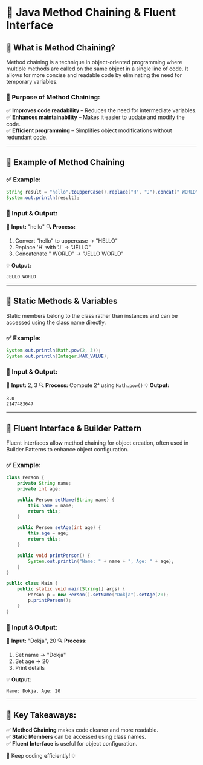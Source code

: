 # 🚀 Java Method Chaining & Fluent Interface

## 📌 What is Method Chaining?
Method chaining is a technique in object-oriented programming where multiple methods are called on the same object in a single line of code. It allows for more concise and readable code by eliminating the need for temporary variables.

### 🎯 Purpose of Method Chaining:
✅ **Improves code readability** – Reduces the need for intermediate variables.  
✅ **Enhances maintainability** – Makes it easier to update and modify the code.  
✅ **Efficient programming** – Simplifies object modifications without redundant code.  

---

## 📌 Example of Method Chaining
### ✅ Example:
```java
String result = "hello".toUpperCase().replace("H", "J").concat(" WORLD");
System.out.println(result);  
```
### 🎯 Input & Output:
📝 **Input:** "hello"
🔍 **Process:**
1. Convert "hello" to uppercase → "HELLO"
2. Replace 'H' with 'J' → "JELLO"
3. Concatenate " WORLD" → "JELLO WORLD"

💡 **Output:**
```
JELLO WORLD
```

---

## 📌 Static Methods & Variables
Static members belong to the class rather than instances and can be accessed using the class name directly.

### ✅ Example:
```java
System.out.println(Math.pow(2, 3));  
System.out.println(Integer.MAX_VALUE); 
```
### 🎯 Input & Output:
📝 **Input:** 2, 3
🔍 **Process:** Compute 2³ using `Math.pow()`
💡 **Output:**
```
8.0
2147483647
```

---

## 📌 Fluent Interface & Builder Pattern
Fluent interfaces allow method chaining for object creation, often used in Builder Patterns to enhance object configuration.

### ✅ Example:
```java
class Person {
    private String name;
    private int age;

    public Person setName(String name) {
        this.name = name;
        return this;
    }

    public Person setAge(int age) {
        this.age = age;
        return this;
    }

    public void printPerson() {
        System.out.println("Name: " + name + ", Age: " + age);
    }
}

public class Main {
    public static void main(String[] args) {
        Person p = new Person().setName("Dokja").setAge(20);
        p.printPerson();  
    }
}
```
### 🎯 Input & Output:
📝 **Input:** "Dokja", 20
🔍 **Process:**
1. Set name → "Dokja"
2. Set age → 20
3. Print details

💡 **Output:**
```
Name: Dokja, Age: 20
```

---

## 🎯 Key Takeaways:
✅ **Method Chaining** makes code cleaner and more readable.  
✅ **Static Members** can be accessed using class names.  
✅ **Fluent Interface** is useful for object configuration.  

🚀 Keep coding efficiently! 💡

